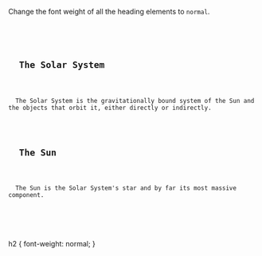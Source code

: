 Change the font weight of all the heading elements to `normal`.

<codeblock language="css" type="exercise" testMode="fixedInput">
<code>
<panel language="html">
<h2>
  The Solar System
</h2>
<p>
  The Solar System is the gravitationally bound system of the Sun and the objects that orbit it, either directly or indirectly.
</p>
<h2>
  The Sun
</h2>
<p>
  The Sun is the Solar System's star and by far its most massive component.
</p>
</panel>
<panel language="css">

</panel>
</code>

<solution>
h2 {
  font-weight: normal;
}
</solution>
</codeblock>